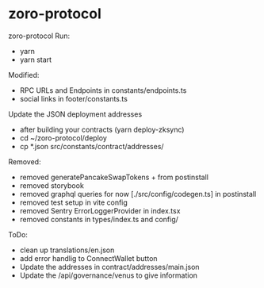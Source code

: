 # zoro-protocol
zoro-protocol
Run:
- yarn
- yarn start

Modified:
- RPC URLs and Endpoints in constants/endpoints.ts
- social links in footer/constants.ts

Update the JSON deployment addresses
- after building your contracts (yarn deploy-zksync)
- cd ~/zoro-protocol/deploy
- cp *.json src/constants/contract/addresses/

Removed:
- removed generatePancakeSwapTokens + from postinstall
- removed storybook
- removed graphql queries for now [./src/config/codegen.ts] in postinstall
- removed test setup in vite config
- removed Sentry ErrorLoggerProvider in index.tsx
- removed constants in types/index.ts and config/

ToDo:
- clean up translations/en.json
- add error handlig to ConnectWallet button
- Update the addresses in contract/addresses/main.json
- Update the /api/governance/venus to give information
